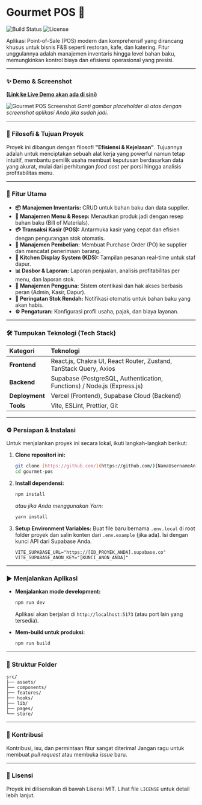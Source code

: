 # Gourmet POS 🍲

![Build Status](https://img.shields.io/badge/build-passing-brightgreen)
![License](https://img.shields.io/badge/license-MIT-blue)

Aplikasi Point-of-Sale (POS) modern dan komprehensif yang dirancang khusus untuk bisnis F&B seperti restoran, kafe, dan katering. Fitur unggulannya adalah manajemen inventaris hingga level bahan baku, memungkinkan kontrol biaya dan efisiensi operasional yang presisi.

---

### ✨ Demo & Screenshot

[**(Link ke Live Demo akan ada di sini)**](...)

![Gourmet POS Screenshot](https://via.placeholder.com/800x450.png?text=Screenshot+Aplikasi+Anda+di+Sini)
_Ganti gambar placeholder di atas dengan screenshot aplikasi Anda jika sudah jadi._

---

### 🎯 Filosofi & Tujuan Proyek

Proyek ini dibangun dengan filosofi **"Efisiensi & Kejelasan"**. Tujuannya adalah untuk menciptakan sebuah alat kerja yang powerful namun tetap intuitif, membantu pemilik usaha membuat keputusan berdasarkan data yang akurat, mulai dari perhitungan _food cost_ per porsi hingga analisis profitabilitas menu.

---

### 🚀 Fitur Utama

- **📦 Manajemen Inventaris:** CRUD untuk bahan baku dan data supplier.
- **📖 Manajemen Menu & Resep:** Menautkan produk jadi dengan resep bahan baku (Bill of Materials).
- **💳 Transaksi Kasir (POS):** Antarmuka kasir yang cepat dan efisien dengan pengurangan stok otomatis.
- **🚚 Manajemen Pembelian:** Membuat Purchase Order (PO) ke supplier dan mencatat penerimaan barang.
- **🍳 Kitchen Display System (KDS):** Tampilan pesanan real-time untuk staf dapur.
- **📊 Dasbor & Laporan:** Laporan penjualan, analisis profitabilitas per menu, dan laporan stok.
- **👥 Manajemen Pengguna:** Sistem otentikasi dan hak akses berbasis peran (Admin, Kasir, Dapur).
- **🔔 Peringatan Stok Rendah:** Notifikasi otomatis untuk bahan baku yang akan habis.
- **⚙️ Pengaturan:** Konfigurasi profil usaha, pajak, dan biaya layanan.

---

### 🛠️ Tumpukan Teknologi (Tech Stack)

| Kategori       | Teknologi                                                               |
| :------------- | :---------------------------------------------------------------------- |
| **Frontend**   | React.js, Chakra UI, React Router, Zustand, TanStack Query, Axios       |
| **Backend**    | Supabase (PostgreSQL, Authentication, Functions) / Node.js (Express.js) |
| **Deployment** | Vercel (Frontend), Supabase Cloud (Backend)                             |
| **Tools**      | Vite, ESLint, Prettier, Git                                             |

---

### ⚙️ Persiapan & Instalasi

Untuk menjalankan proyek ini secara lokal, ikuti langkah-langkah berikut:

1.  **Clone repositori ini:**

    ```bash
    git clone [https://github.com/](https://github.com/)[NamaUsernameAnda]/gourmet-pos.git
    cd gourmet-pos
    ```

2.  **Install dependensi:**

    ```bash
    npm install
    ```

    _atau jika Anda menggunakan Yarn:_

    ```bash
    yarn install
    ```

3.  **Setup Environment Variables:**
    Buat file baru bernama `.env.local` di root folder proyek dan salin konten dari `.env.example` (jika ada). Isi dengan kunci API dari Supabase Anda.
    ```env
    VITE_SUPABASE_URL="https://[ID_PROYEK_ANDA].supabase.co"
    VITE_SUPABASE_ANON_KEY="[KUNCI_ANON_ANDA]"
    ```

---

### ▶️ Menjalankan Aplikasi

- **Menjalankan mode development:**

  ```bash
  npm run dev
  ```

  Aplikasi akan berjalan di `http://localhost:5173` (atau port lain yang tersedia).

- **Mem-build untuk produksi:**
  ```bash
  npm run build
  ```

---

### 📁 Struktur Folder

```
src/
├── assets/
├── components/
├── features/
├── hooks/
├── lib/
├── pages/
└── store/
```

---

### 🤝 Kontribusi

Kontribusi, isu, dan permintaan fitur sangat diterima! Jangan ragu untuk membuat _pull request_ atau membuka _issue_ baru.

---

### 📄 Lisensi

Proyek ini dilisensikan di bawah Lisensi MIT. Lihat file `LICENSE` untuk detail lebih lanjut.

